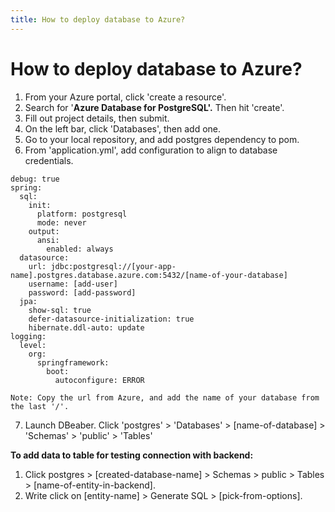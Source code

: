 ```yaml
---
title: How to deploy database to Azure?
---
```

# How to deploy database to Azure?

1. From your Azure portal, click 'create a resource'.
2. Search for '**Azure Database for PostgreSQL'.** Then hit 'create'.
3. Fill out project details, then submit.
4. On the left bar, click 'Databases', then add one.
5. Go to your local repository, and add postgres dependency to pom.
6. From 'application.yml', add configuration to align to database credentials.

```
debug: true
spring:
  sql:
    init:
      platform: postgresql
      mode: never
    output:
      ansi:
        enabled: always
  datasource:
    url: jdbc:postgresql://[your-app-name].postgres.database.azure.com:5432/[name-of-your-database]
    username: [add-user]
    password: [add-password]
  jpa:
    show-sql: true
    defer-datasource-initialization: true
    hibernate.ddl-auto: update
logging:
  level:
    org:
      springframework:
        boot:
          autoconfigure: ERROR

Note: Copy the url from Azure, and add the name of your database from the last '/'.
```

7. Launch DBeaber. Click 'postgres' > 'Databases' > \[name-of-database\] > 'Schemas' > 'public' > 'Tables'

**To add data to table for testing connection with backend:**

1. Click postgres > \[created-database-name\] > Schemas > public > Tables > \[name-of-entity-in-backend\].
2. Write click on \[entity-name\] > Generate SQL > \[pick-from-options\].
